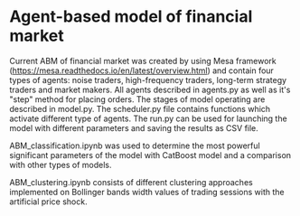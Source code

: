 # Agent-based model of financial market

Current ABM of financial market was created by using Mesa framework (https://mesa.readthedocs.io/en/latest/overview.html) 
and contain four types of agents: noise traders, high-frequency traders, long-term strategy traders and market makers.
All agents described in agents.py as well as it's "step" method for placing orders.
The stages of model operating are described in model.py.
The scheduler.py file contains functions which activate different type of agents.
The run.py can be used for launching the model with different parameters and saving the results as CSV file.

ABM_classification.ipynb was used to determine the most powerful significant parameters of the model with CatBoost model and a comparison with other types of models.

ABM_clustering.ipynb consists of different clustering approaches implemented on Bollinger bands width values of trading sessions with the artificial price shock.
